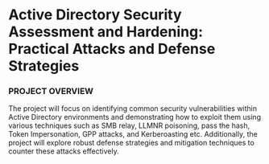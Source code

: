 # Active Directory Security Assessment and Hardening: Practical Attacks and Defense Strategies

### PROJECT OVERVIEW
The project will focus on identifying common security vulnerabilities within Active Directory environments and demonstrating how to exploit them using various techniques such as SMB relay, LLMNR poisoning, pass the hash, Token Impersonation, GPP attacks, and Kerberoasting etc. Additionally, the project will explore robust defense strategies and mitigation techniques to counter these attacks effectively.
